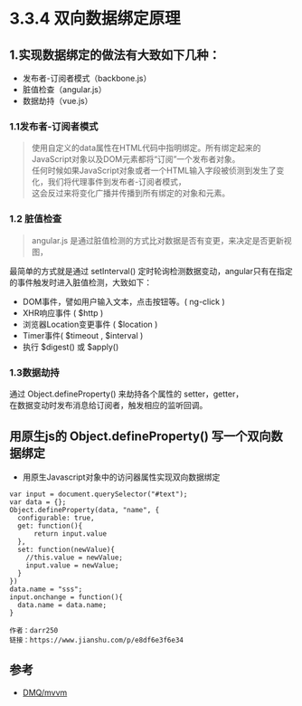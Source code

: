 # 3.3.4 双向数据绑定原理


## 1.实现数据绑定的做法有大致如下几种：

- 发布者-订阅者模式（backbone.js）
- 脏值检查（angular.js）
- 数据劫持（vue.js）

### 1.1发布者-订阅者模式
>使用自定义的data属性在HTML代码中指明绑定。所有绑定起来的JavaScript对象以及DOM元素都将“订阅”一个发布者对象。  
任何时候如果JavaScript对象或者一个HTML输入字段被侦测到发生了变化，我们将代理事件到发布者-订阅者模式，  
这会反过来将变化广播并传播到所有绑定的对象和元素。  

### 1.2 脏值检查
>angular.js 是通过脏值检测的方式比对数据是否有变更，来决定是否更新视图，

最简单的方式就是通过 setInterval() 定时轮询检测数据变动，angular只有在指定的事件触发时进入脏值检测，大致如下：

- DOM事件，譬如用户输入文本，点击按钮等。( ng-click )
- XHR响应事件 ( $http )
- 浏览器Location变更事件 ( $location )
- Timer事件( $timeout , $interval )
- 执行 $digest() 或 $apply()

### 1.3数据劫持
通过 Object.defineProperty() 来劫持各个属性的 setter，getter，  
在数据变动时发布消息给订阅者，触发相应的监听回调。


## 用原生js的 Object.defineProperty() 写一个双向数据绑定

- 用原生Javascript对象中的访问器属性实现双向数据绑定
```
var input = document.querySelector("#text");
var data = {};
Object.defineProperty(data, "name", {
  configurable: true,
  get: function(){
      return input.value
  },
  set: function(newValue){
    //this.value = newValue;
    input.value = newValue;
  }
})
data.name = "sss";
input.onchange = function(){
  data.name = data.name;
}

作者：darr250
链接：https://www.jianshu.com/p/e8df6e3f6e34
```




## 参考
- [DMQ/mvvm](https://github.com/DMQ/mvvm)
